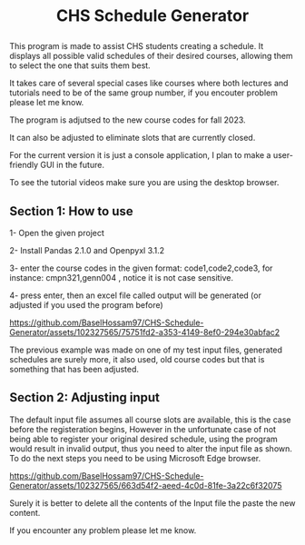 # <p align="center"> **CHS Schedule Generator** </p>
This program is made to assist CHS students creating a schedule. It displays all possible valid
schedules of their desired courses, allowing them to select the one that suits them best.

It takes care of several special cases like courses where both lectures and tutorials need to be of 
the same group number, if you encouter problem please let me know.

The program is adjutsed to the new course codes for fall 2023.

It can also be adjusted to eliminate slots that are currently closed.

For the current version it is just a console application, I plan to make a user-friendly 
GUI in the future.

To see the tutorial videos make sure you are using the desktop browser.

## **Section 1: How to use**
1- Open the given project

2- Install Pandas 2.1.0 and Openpyxl 3.1.2

3- enter the course codes in the given format: code1,code2,code3, for instance: cmpn321,genn004
, notice it is not case sensitive.

4- press enter, then an excel file called output will be generated (or adjusted if you used the program before)




https://github.com/BaselHossam97/CHS-Schedule-Generator/assets/102327565/75751fd2-a353-4149-8ef0-294e30abfac2

The previous example was made on one of my test input files, generated schedules are surely more, it also used,
old course codes but that is something that has been adjusted.




## **Section 2: Adjusting input**

The default input file assumes all course slots are available, this is the case before the registeration begins,
However in the unfortunate case of not being able to register your original desired schedule, using the program 
would result in invalid output, thus you need to alter the input file as shown.
To do the next steps you need to be using Microsoft Edge browser.


https://github.com/BaselHossam97/CHS-Schedule-Generator/assets/102327565/663d54f2-aeed-4c0d-81fe-3a22c6f32075

Surely it is better to delete all the contents of the Input file the paste the new content.

If you encounter any problem please let me know.





